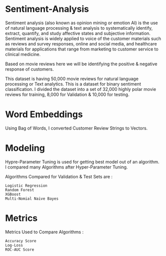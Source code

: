 # Sentiment-Analysis
Sentiment analysis (also known as opinion mining or emotion AI) is the use of natural language processing & text analysis to systematically identify, extract, quantify, and 
study affective states and subjective information.
Sentiment analysis is widely applied to voice of the customer materials such as reviews and survey responses, online and social media, and healthcare materials for applications 
that range from marketing to customer service to clinical medicine.

Based on movie reviews here we will be identifying the positive & negative response of customers.

This dataset is having 50,000 movie reviews for natural language processing or Text analytics.
This is a dataset for binary sentiment classification.
I divided the dataset into a set of 32,000 highly polar movie reviews for training, 8,000 for Validation & 10,000 for testing.

# Word Embeddings
Using Bag of Words, I converted Customer Review Strings to Vectors.

# Modeling
Hypre-Parameter Tuning is used for getting best model out of an algorithm. I compared many Algorithms after Hyper-Parameter Tuning.

Algorithms Compared for Validation & Test Sets are :

    Logistic Regression
    Random Forest
    XGBoost
    Multi-Nomial Naive Bayes

# Metrics
Metrics Used to Compare Algorithms :

    Accuracy Score
    Log-Loss
    ROC-AUC Score
    
